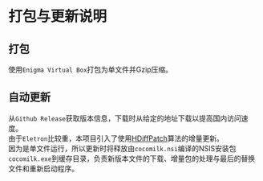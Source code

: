 # 打包与更新说明

## 打包
使用`Enigma Virtual Box`打包为单文件并Gzip压缩。

## 自动更新
从`Github Release`获取版本信息，下载时从给定的地址下载以提高国内访问速度。  
由于`Eletron`比较重，本项目引入了使用[HDiffPatch](https://github.com/sisong/HDiffPatch)算法的增量更新。  
因为是单文件运行，所以更新时将释放由`cocomilk.nsi`编译的NSIS安装包`cocomilk.exe`到缓存目录，负责新版本文件的下载、增量包的处理与最后的替换文件和重新启动程序。